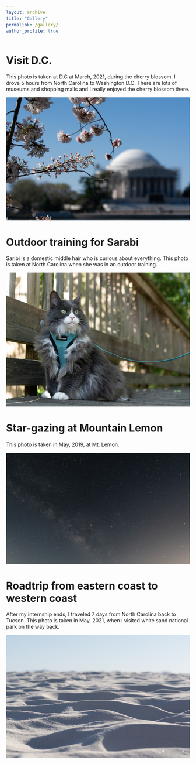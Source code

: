 ```yaml
---
layout: archive
title: "Gallery"
permalink: /gallery/
author_profile: true
---
```


Visit D.C.
=======
This photo is taken at D.C at March, 2021, during the cherry blossom. I drove 5 hours from North Carolina to Washington D.C. There are lots of museums and shopping malls and I really enjoyed the cherry blossom there.

![image-center](/images/sakura.jpg)


Outdoor training for Sarabi
=======
Saribi is a domestic middle hair who is curious about everything. This photo is taken at North Carolina when she was in an outdoor training.

![image-center](/images/cat.jpg)

Star-gazing at Mountain Lemon
=======
This photo is taken in May, 2019, at Mt. Lemon. 

![image-center](/images/star.jpg)

Roadtrip from eastern coast to western coast
=======
After my internship ends, I traveled 7 days from North Carolina back to Tucson. This photo is taken in May, 2021, when I visited white sand national park on the way back.

![image-center](/images/white_sand.jpg)
